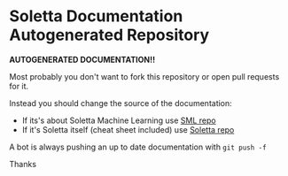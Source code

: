# Soletta Documentation Autogenerated Repository

**AUTOGENERATED DOCUMENTATION!!**

Most probably you don't want to fork this repository
or open pull requests for it.

Instead you should change the source of the documentation:
 * If its's about Soletta Machine Learning use [SML repo](https://github.com/solettaproject/soletta-machine-learning)
 * If it's Soletta itself (cheat sheet included) use [Soletta repo](https://github.com/solettaproject/soletta)


A bot is always pushing an up to date documentation with `git push -f`

Thanks
